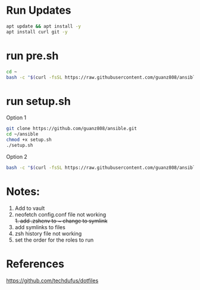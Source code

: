 # Run Updates
```bash
apt update && apt install -y  
apt install curl git -y  
```
# run pre.sh
```bash
cd ~  
bash -c "$(curl -fsSL https://raw.githubusercontent.com/guanz808/ansible/main/pre.sh)"
``` 
# run setup.sh
Option 1 
```bash
git clone https://github.com/guanz808/ansible.git
cd ~/ansible
chmod +x setup.sh 
./setup.sh
```
Option 2 
```bash
bash -c "$(curl -fsSL https://raw.githubusercontent.com/guanz808/ansible/main/setup.sh)"
```


# Notes:
1. Add <userName> to vault
1. neofetch config.conf file not working  
~~1. add .zshenv to ~ change to symlink~~
1. add symlinks to files
1. zsh history file not working
1. set the order for the roles to run

# References
https://github.com/techdufus/dotfiles